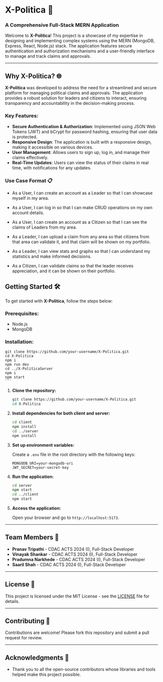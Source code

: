 # X-Politica 🚀

### A Comprehensive Full-Stack MERN Application

Welcome to **X-Politica**! This project is a showcase of my expertise in designing and implementing complex systems using the MERN (MongoDB, Express, React, Node.js) stack. The application features secure authentication and authorization mechanisms and a user-friendly interface to manage and track claims and approvals.

---

## Why X-Politica? 🌐

**X-Politica** was developed to address the need for a streamlined and secure platform for managing political claims and approvals. The application provides a robust solution for leaders and citizens to interact, ensuring transparency and accountability in the decision-making process.

### Key Features:
- **Secure Authentication & Authorization**: Implemented using JSON Web Tokens (JWT) and bCrypt for password hashing, ensuring that user data is protected.
- **Responsive Design**: The application is built with a responsive design, making it accessible on various devices.
- **User Management**: Allows users to sign up, log in, and manage their claims effectively.
- **Real-Time Updates**: Users can view the status of their claims in real time, with notifications for any updates.

### Use Case Format 📋
- As a User, I can create an account as a Leader so that I can showcase myself in my area.

- As a User, I can log in so that I can make CRUD operations on my own account details.

- As a User, I can create an account as a Citizen so that I can see the claims of Leaders from my area.

- As a Leader, I can upload a claim from any area so that citizens from that area can validate it, and that claim will be shown on my portfolio.

- As a Leader, I can view stats and graphs so that I can understand my statistics and make informed decisions.

- As a Citizen, I can validate claims so that the leader receives appreciation, and it can be shown on their portfolio.



## Getting Started 🛠️

To get started with **X-Politica**, follow the steps below:

### Prerequisites:
- Node.js
- MongoDB

### Installation:
    git clone https://github.com/your-username/X-Politica.git
    cd X-Politica
    npm i
    npm run dev
    cd ../X-PoliticaServer
    npm i
    npm start
    ```
1. **Clone the repository:**
    ```bash
    git clone https://github.com/your-username/X-Politica.git
    cd X-Politica
    ```

2. **Install dependencies for both client and server:**
    ```bash
    cd client
    npm install
    cd ../server
    npm install
    ```

3. **Set up environment variables:**

    Create a `.env` file in the root directory with the following keys:

    ```
    MONGODB_URI=your-mongodb-uri
    JWT_SECRET=your-secret-key
    ```

4. **Run the application:**

    ```bash
    cd server
    npm start
    cd ../client
    npm start
    ```

5. **Access the application:**

    Open your browser and go to `http://localhost:5173`.

---

## Team Members 👥

- **Pranav Tripathi** - CDAC ACTS 2024 (I), Full-Stack Developer
- **Vinayak Shankar** - CDAC ACTS 2024 (I), Full-Stack Developer 
- **Pradumna Narkhede** - CDAC ACTS 2024 (I), Full-Stack Developer 
- **Saaril Shah** - CDAC ACTS 2024 (I), Full-Stack Developer 

---

## License 📄

This project is licensed under the MIT License - see the [LICENSE](LICENSE) file for details.

---

## Contributing 🤝

Contributions are welcome! Please fork this repository and submit a pull request for review.

---

## Acknowledgments 🙌

- Thank you to all the open-source contributors whose libraries and tools helped make this project possible.
